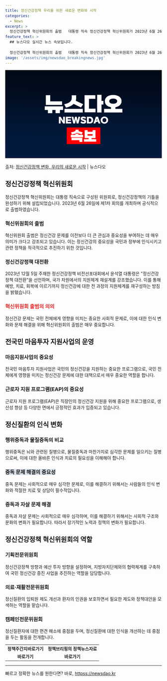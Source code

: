 ```yaml
---
title: 정신건강정책 우리를 위한 새로운 변화와 시작
categories:
  - News
excerpt: >
  정신건강정책 혁신위원회의 출범   대통령 직속 정신건강정책 혁신위원회가 2023년 6월 26일 제1차 회의를…
feature_text: >
  ## 뉴스다오 실시간 뉴스 속보입니다.

  정신건강정책 혁신위원회의 출범   대통령 직속 정신건강정책 혁신위원회가 2023년 6월 26일 제1차 회의를…
image: '/assets/img/newsdao_breakingnews.jpg'
---
```


![뉴스다오 속보](/assets/img/newsdao_breakingnews.jpg)

<p>출처: <a href="httpss://newsdao.kr/4697" rel="dofollow">정신건강정책 변화, 우리의 새로운 시작</a> | 뉴스다오</p>

<h2 data-ke-size="size26">정신건강정책 혁신위원회</h2>
<p data-ke-size="size16">정신건강정책 혁신위원회는 대통령 직속으로 구성된 위원회로, 정신건강정책의 기틀을 완성하기 위해 설립되었습니다. 2023년 6월 26일에 제1차 회의를 개최하며 공식적으로 출범하였습니다.</p>

<h3>혁신위원회의 출범</h3>
<p data-ke-size="size16">혁신위원회 출범은 정신건강 문제를 이전보다 더 큰 관심과 중요성을 부여하는 데 매우 의미가 크다고 강조되고 있습니다. 이는 정신건강의 중요성을 국민과 정부에 인식시키고 관련 정책을 적극적으로 추진하기 위한 것입니다.</p>

<h3>정신건강정책 대전환</h3>
<p data-ke-size="size16">2023년 12월 5일 주재한 정신건강정책 비전선포대회에서 윤석열 대통령은 "정신건강정책 대전환"을 선언하며, 국가 차원에서의 지원체계 재설계를 강조했습니다. 이를 통해 예방, 치료, 회복에 이르기까지 정신건강에 대한 전 과정의 지원체계를 재구성하는 방침을 밝혔습니다.</p>

<h3><b><span style="color: #ee2323;">혁신위원회 출범의 의의</span></b></h3>
<p data-ke-size="size16">정신건강 문제는 국민 전체에게 영향을 미치는 중요한 사회적 문제로, 이에 대한 인식 변화와 문제 해결을 위해 혁신위원회의 출범은 매우 중요합니다.</p>

<h2 data-ke-size="size26">전국민 마음투자 지원사업의 운영</h2>

<h3>마음지원사업의 중요성</h3>
<p data-ke-size="size16">전국민 마음투자 지원사업은 국민의 정신건강을 지원하는 중요한 프로그램으로, 국민 전체에게 영향을 미치는 정신건강 문제에 대한 대책으로서 매우 중요한 역할을 합니다.</p>

<h3>근로자 지원 프로그램(EAP)의 중요성</h3>
<p data-ke-size="size16">근로자 지원 프로그램(EAP)은 직장인의 정신건강 지원을 위해 중요한 프로그램으로, 생산성 향상 등 다양한 면에서 긍정적인 효과가 입증되고 있습니다.</p>

<h2 data-ke-size="size26">정신질환의 인식 변화</h2>

<h3>행위중독과 물질중독의 비교</h3>
<p data-ke-size="size16">행위중독은 뇌와 관련된 질병으로, 물질중독과 마찬가지로 심각한 문제를 일으키는 질병으로써, 이에 대한 올바른 인식과 치료의 필요성을 이해해야 합니다.</p>

<h3><b><span style="background-color: #21538527;">중독 문제 해결의 중요성</span></b></h3>
<p data-ke-size="size16">중독 문제는 사회적으로 매우 심각한 문제로, 이를 해결하기 위해서는 사람들의 인식 변화와 적절한 치료 및 상담이 필수적입니다.</p>

<h3>중독과 자살 문제 해결</h3>
<p data-ke-size="size16">중독과 자살 문제는 사회적으로 매우 심각하며, 이를 해결하기 위해서는 사회적 구조와 문화의 변화가 필요합니다. 따라서 장기적인 노력과 정책의 변화가 필요합니다.</p>

<h2 data-ke-size="size26">정신건강정책 혁신위원회의 역할</h2>

<h3>기획전문위원회</h3>
<p data-ke-size="size16">정신건강정책 방향과 예산 투자 방향을 설정하며, 지방자치단체와의 협력체계를 구축하여 국민 정신건강 증진 사업을 추진하는 역할을 담당합니다.</p>

<h3>의료·재활전문위원회</h3>
<p data-ke-size="size16">정신질환의 입퇴원 제도 개선과 환자의 인권을 보호하면서 필요한 제도와 정책대안을 모색하는 역할을 맡습니다.</p>

<h3>캠페인전문위원회</h3>
<p data-ke-size="size16">정신질환자에 대한 편견 해소에 중점을 두며, 정신질환에 대한 인식을 개선하는 데 중점을 두는 활동을 전개합니다.</p>

<p data-ke-size="size16"></p>

<table>
	<tbody>
		<tr>
			<td style="text-align: center; height: 17px;"><b>정책주간지바로가기</b></td>
			<td style="text-align: center; height: 17px;"><b>정책브리핑의 정책뉴스자료</b></td>
		</tr>
		<tr>
			<td style="text-align: center;"><b>바로가기</b></td>
			<td style="text-align: center;"><b>바로가기</b></td>
		</tr>
	</tbody>
</table>

<hr> 

빠르고 정확한 뉴스를 원한다면? 바로, <a href="httpss://newsdao.kr" rel="dofollow">httpss://newsdao.kr</a>


